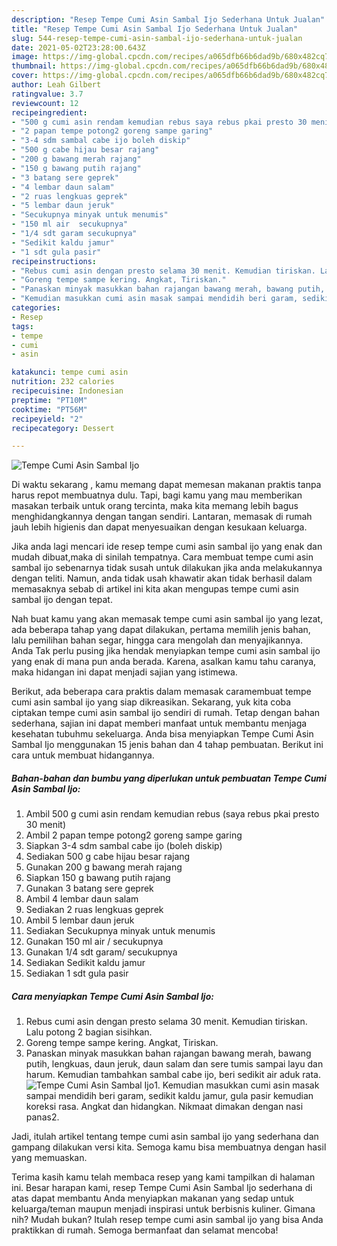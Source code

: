 ```yaml
---
description: "Resep Tempe Cumi Asin Sambal Ijo Sederhana Untuk Jualan"
title: "Resep Tempe Cumi Asin Sambal Ijo Sederhana Untuk Jualan"
slug: 544-resep-tempe-cumi-asin-sambal-ijo-sederhana-untuk-jualan
date: 2021-05-02T23:28:00.643Z
image: https://img-global.cpcdn.com/recipes/a065dfb66b6dad9b/680x482cq70/tempe-cumi-asin-sambal-ijo-foto-resep-utama.jpg
thumbnail: https://img-global.cpcdn.com/recipes/a065dfb66b6dad9b/680x482cq70/tempe-cumi-asin-sambal-ijo-foto-resep-utama.jpg
cover: https://img-global.cpcdn.com/recipes/a065dfb66b6dad9b/680x482cq70/tempe-cumi-asin-sambal-ijo-foto-resep-utama.jpg
author: Leah Gilbert
ratingvalue: 3.7
reviewcount: 12
recipeingredient:
- "500 g cumi asin rendam kemudian rebus saya rebus pkai presto 30 menit"
- "2 papan tempe potong2 goreng sampe garing"
- "3-4 sdm sambal cabe ijo boleh diskip"
- "500 g cabe hijau besar rajang"
- "200 g bawang merah rajang"
- "150 g bawang putih rajang"
- "3 batang sere geprek"
- "4 lembar daun salam"
- "2 ruas lengkuas geprek"
- "5 lembar daun jeruk"
- "Secukupnya minyak untuk menumis"
- "150 ml air  secukupnya"
- "1/4 sdt garam secukupnya"
- "Sedikit kaldu jamur"
- "1 sdt gula pasir"
recipeinstructions:
- "Rebus cumi asin dengan presto selama 30 menit. Kemudian tiriskan. Lalu potong 2 bagian sisihkan."
- "Goreng tempe sampe kering. Angkat, Tiriskan."
- "Panaskan minyak masukkan bahan rajangan bawang merah, bawang putih, lengkuas, daun jeruk, daun salam dan sere tumis sampai layu dan harum. Kemudian tambahkan sambal cabe ijo, beri sedikit air aduk rata."
- "Kemudian masukkan cumi asin masak sampai mendidih beri garam, sedikit kaldu jamur, gula pasir kemudian koreksi rasa. Angkat dan hidangkan. Nikmaat dimakan dengan nasi panas2."
categories:
- Resep
tags:
- tempe
- cumi
- asin

katakunci: tempe cumi asin 
nutrition: 232 calories
recipecuisine: Indonesian
preptime: "PT10M"
cooktime: "PT56M"
recipeyield: "2"
recipecategory: Dessert

---
```



![Tempe Cumi Asin Sambal Ijo](https://img-global.cpcdn.com/recipes/a065dfb66b6dad9b/680x482cq70/tempe-cumi-asin-sambal-ijo-foto-resep-utama.jpg)

Di waktu  sekarang , kamu memang dapat memesan makanan praktis tanpa harus repot membuatnya dulu. Tapi, bagi kamu yang mau memberikan masakan terbaik untuk orang tercinta, maka kita memang lebih bagus menghidangkannya dengan tangan sendiri. Lantaran, memasak di rumah jauh lebih higienis dan dapat menyesuaikan dengan kesukaan keluarga.

Jika anda lagi mencari ide resep tempe cumi asin sambal ijo yang enak dan mudah dibuat,maka di sinilah tempatnya. Cara membuat tempe cumi asin sambal ijo  sebenarnya tidak susah untuk dilakukan jika anda melakukannya dengan teliti. Namun, anda tidak usah khawatir akan tidak berhasil dalam memasaknya 
sebab di artikel ini kita akan mengupas tempe cumi asin sambal ijo dengan tepat.  



Nah buat kamu yang akan memasak tempe cumi asin sambal ijo yang lezat, ada beberapa tahap yang dapat dilakukan, pertama memilih jenis bahan, lalu pemilihan bahan segar, hingga cara mengolah dan menyajikannya. Anda Tak perlu pusing jika hendak menyiapkan tempe cumi asin sambal ijo yang enak di mana pun anda berada. Karena, asalkan kamu  tahu caranya, maka hidangan ini dapat menjadi sajian yang istimewa.

Berikut, ada beberapa cara praktis  dalam memasak caramembuat tempe cumi asin sambal ijo yang siap dikreasikan. Sekarang, yuk kita coba ciptakan tempe cumi asin sambal ijo sendiri di rumah. Tetap dengan bahan sederhana, sajian ini dapat memberi manfaat untuk membantu menjaga kesehatan tubuhmu sekeluarga. Anda bisa menyiapkan Tempe Cumi Asin Sambal Ijo menggunakan 15 jenis bahan dan 4 tahap pembuatan. Berikut ini cara untuk membuat hidangannya.

<!--inarticleads1-->

##### Bahan-bahan dan bumbu yang diperlukan untuk pembuatan Tempe Cumi Asin Sambal Ijo:

1. Ambil 500 g cumi asin rendam kemudian rebus (saya rebus pkai presto 30 menit)
1. Ambil 2 papan tempe potong2 goreng sampe garing
1. Siapkan 3-4 sdm sambal cabe ijo (boleh diskip)
1. Sediakan 500 g cabe hijau besar rajang
1. Gunakan 200 g bawang merah rajang
1. Siapkan 150 g bawang putih rajang
1. Gunakan 3 batang sere geprek
1. Ambil 4 lembar daun salam
1. Sediakan 2 ruas lengkuas geprek
1. Ambil 5 lembar daun jeruk
1. Sediakan Secukupnya minyak untuk menumis
1. Gunakan 150 ml air / secukupnya
1. Gunakan 1/4 sdt garam/ secukupnya
1. Sediakan Sedikit kaldu jamur
1. Sediakan 1 sdt gula pasir




<!--inarticleads2-->

##### Cara menyiapkan Tempe Cumi Asin Sambal Ijo:

1. Rebus cumi asin dengan presto selama 30 menit. Kemudian tiriskan. Lalu potong 2 bagian sisihkan.
1. Goreng tempe sampe kering. Angkat, Tiriskan.
1. Panaskan minyak masukkan bahan rajangan bawang merah, bawang putih, lengkuas, daun jeruk, daun salam dan sere tumis sampai layu dan harum. Kemudian tambahkan sambal cabe ijo, beri sedikit air aduk rata.
<img src="//assets-global.cpcdn.com/assets/icons/button_play-2c75c40dde080a61004c1f40b05d8f140eaff45d7e9e6481dc71c63d2e7c4909.png" alt="Tempe Cumi Asin Sambal Ijo">1. Kemudian masukkan cumi asin masak sampai mendidih beri garam, sedikit kaldu jamur, gula pasir kemudian koreksi rasa. Angkat dan hidangkan. Nikmaat dimakan dengan nasi panas2.




Jadi, itulah artikel tentang  tempe cumi asin sambal ijo  yang sederhana dan gampang dilakukan versi kita. Semoga kamu bisa membuatnya dengan hasil yang memuaskan. 

Terima kasih kamu telah membaca resep yang kami tampilkan di halaman ini. Besar harapan kami, resep  Tempe Cumi Asin Sambal Ijo sederhana di atas dapat membantu Anda menyiapkan makanan yang sedap untuk keluarga/teman maupun menjadi inspirasi untuk berbisnis kuliner. Gimana nih? Mudah bukan? Itulah resep tempe cumi asin sambal ijo yang bisa Anda praktikkan di rumah. Semoga bermanfaat dan selamat mencoba!

